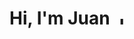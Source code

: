 # Hi, I'm Juan <img src="https://github.com/Juancxh/Juancxh/blob/master/static/img/logo.svg" height="15rem" alt="Juancxh">

<!--
**Juancxh/Juancxh** is a ✨ _special_ ✨ repository because its `README.md` (this file) appears on your GitHub profile.

Here are some ideas to get you started:

- 🔭 I’m currently working on ...
- 🌱 I’m currently learning ...
- 👯 I’m looking to collaborate on ...
- 🤔 I’m looking for help with ...
- 💬 Ask me about ...
- 📫 How to reach me: ...
- 😄 Pronouns: ...
- ⚡ Fun fact: ...
-->
